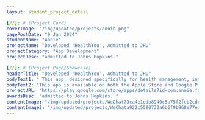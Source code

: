 ```yaml
---
layout: student_project_detail

[//]: # (Project Card)
coverImage: "/img/updated/projects/annie.png"
pagePostDate: "9 Jan 2024"
studentName: "Annie"
projectName: "Developed 'HealthYou', Admitted to JHU"
projectCategory: "App Development"
projectDesc: "admitted to Johns Hopkins."

[//]: # (Project Page/Showcase)
headerTitle: "Developed 'HealthYou', Admitted to JHU"
bodyText1: " This app, designed specifically for health management, integrates advanced AI technology to help users easily track their health status and achieve a better lifestyle."
bodyText2: "This app is available on both the Apple Store and Google Play, where it has earned a perfect 5.0 rating in the Apple Store. This innovative project even garnered the attention of Johns Hopkins University, securing an admission opportunity for her."
projectURL: "https://play.google.com/store/apps/details?id=com.annie.food_project/"
awardsDesc: "admitted to Johns Hopkins. "
contentImage: "/img/updated/projects/WeChat73ca4e1edb8940c5a75f2fcb2cdead50.png"
contentImage2: "/img/updated/projects/WeChata922c5590732a6b6f9b968e77ed4ed70.png"
---
```

